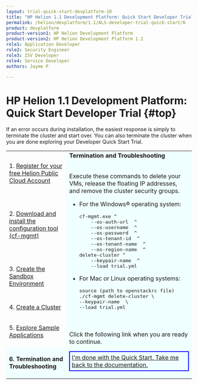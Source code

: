 ```yaml
---
layout: trial-quick-start-devplatform-10
title: "HP Helion 1.1 Development Platform: Quick Start Developer Trial Step 6"
permalink: /helion/devplatform/1.1/ALS-developer-trial-quick-start/6
product: devplatform
product-version1: HP Helion Development Platform
product-version2: HP Helion Development Platform 1.1
role1: Application Developer
role2: Security Engineer
role3: ISV Developer 
role4: Service Developer
authors: Jayme P

---
```

<!--UNDER REVISION-->

<script>
function PageRefresh {
onLoad="window.refresh"
}
PageRefresh();
</script>

# HP Helion 1.1 Development Platform: Quick Start Developer Trial {#top}

If an error occurs during installation, the easiest response is simply to terminate the cluster and start over. You can also terminate the cluster when you are done exploring your Developer Quick Start Trial. 

<table>
<tr><td>
1. <a href="http://15.184.32.138/helion/devplatform/1.1/ALS-developer-trial-quick-start/2">Register for your free Helion Public Cloud Account</a>

</td><td rowspan="7" style="background-color: #F0FFFF;"><b>Termination and Troubleshooting</b>
<br />
<br />

Execute these commands to delete your VMs, release the floating IP addresses, and remove the cluster security groups.
		
<ul><li>For the Windows&#174; operating system:</p>
<pre>
cf-mgmt.exe ^ 
	--os-auth-url <OS_AUTH_URL from openstackrc> ^
	--os-username <OS_USERNAME from openstackrc> ^
	--os-password <OpenStack password> ^
	--os-tenant-id <OS_TENANT_ID from openstackrc> ^
	--os-tenant-name <OS_TENANT_NAME from openstackrc> ^
	--os-region-name <OS_REGION_NAME from openstackrc> ^
delete-cluster ^
	--keypair-name <name of keypair created earlier> ^
	--load trial.yml 
</pre>
</li><li>
<p>For Mac or Linux operating systems:</p>
<pre>
source (path to openstackrc file)
./cf-mgmt delete-cluster \
--keypair-name <name of keypair created earlier> \
--load trial.yml
</pre>
</li></ul>
<br /><br />
Click the following link when you are ready to continue.
<p style="border: 2px solid blue; padding: 5px;"><u><a href="http://15.184.32.138/helion/devplatform/1.1/">I'm done with the Quick Start. Take me back to the documentation.</u></p>
</td></tr>
<tr><td>
2. <a href="http://15.184.32.138/helion/devplatform/1.1/ALS-developer-trial-quick-start/2">Download and install the configuration tool (cf-mgmt)
</td></tr>
<tr><td>
3. <a href="http://15.184.32.138/helion/devplatform/1.1/ALS-developer-trial-quick-start/3">Create the Sandbox Environment</a>
</td>
<tr><td>
4. <a href="http://15.184.32.138/helion/devplatform/1.1/ALS-developer-trial-quick-start/4">Create a Cluster</a>
</td></tr>
<tr><td>
5. <a href="http://15.184.32.138/helion/devplatform/1.1/ALS-developer-trial-quick-start/5">Explore Sample Applications</a>
</td></tr>
<tr><td style="background-color: #F0FFFF;">
<b>6. Termination and Troubleshooting</b>
</td>
</tr></table>
